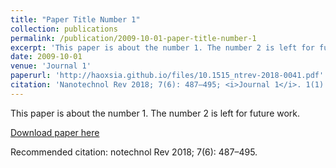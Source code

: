 ```yaml
---
title: "Paper Title Number 1"
collection: publications
permalink: /publication/2009-10-01-paper-title-number-1
excerpt: 'This paper is about the number 1. The number 2 is left for future work.'
date: 2009-10-01
venue: 'Journal 1'
paperurl: 'http://haoxsia.github.io/files/10.1515_ntrev-2018-0041.pdf'
citation: 'Nanotechnol Rev 2018; 7(6): 487–495; <i>Journal 1</i>. 1(1).'
---
```

This paper is about the number 1. The number 2 is left for future work.

[Download paper here](http://academicpages.github.io/files/paper1.pdf)

Recommended citation: notechnol Rev 2018; 7(6): 487–495.

